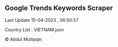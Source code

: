 

## Google Trends Keywords Scraper 
 
Last Update 15-04-2023 , 06:50:57

Country List :
VIETNAM.json



© Abdul Muttaqin 
